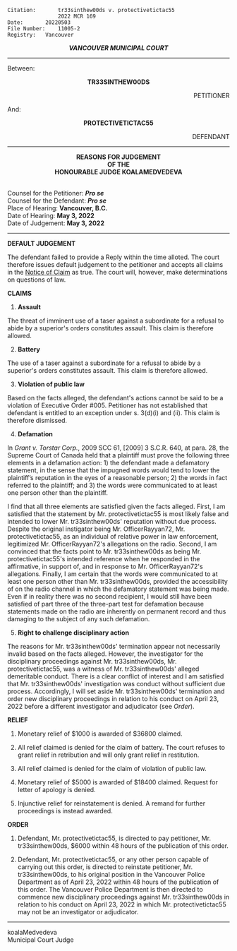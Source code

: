 	Citation:       tr33sinthew00ds v. protectivetictac55
                	2022 MCR 169
	Date:		20220503
	File Number:	11005-2
	Registry:	Vancouver

<p align="center"><b><i>
				VANCOUVER MUNICIPAL COURT
</b></i>

---

Between:
<p align="center"><b>		TR33SINTHEW00DS			</b>
<p align="right">		PETITIONER
<p>				And:
<p align="center"><b>		PROTECTIVETICTAC55			</b>
<p align="right">		DEFENDANT
  
---
	
<p align="center"><b>		
				REASONS FOR JUDGEMENT
<br>				OF THE
<br>				HONOURABLE JUDGE KOALAMEDVEDEVA

</b>

<br>				Counsel for the Petitioner: ***Pro se***
<br>				Counsel for the Defendant: ***Pro se***
<br>				Place of Hearing: **Vancouver, B.C.**
<br>				Date of Hearing: **May 3, 2022**
<br>				Date of Judgement: **May 3, 2022**

---

**DEFAULT JUDGEMENT**
  
  The defendant failed to provide a Reply within the time alloted. The court therefore issues default judgement to the petitioner and accepts all claims in the [Notice of Claim](https://github.com/koala4lif/Vancouver-Municipal-Court/blob/main/Court%20Record/2022%20MCR%20169%20(11005-1).pdf) as true. The court will, however, make determinations on questions of law.
  
**CLAIMS**
  
  1. **Assault**
  
  The threat of imminent use of a taser against a subordinate for a refusal to abide by a superior's orders constitutes assault. This claim is therefore allowed.
  
  2. **Battery**
  
  The use of a taser against a subordinate for a refusal to abide by a superior's orders constitutes assault. This claim is therefore allowed.
  
  3. **Violation of public law**
  
  Based on the facts alleged, the defendant's actions cannot be said to be a violation of Executive Order #005. Petitioner has not established that defendant is entitled to an exception under s. 3(d)(i) and (ii). This claim is therefore dismissed.
  
  4. **Defamation**
  
  In *Grant v. Torstar Corp.*, 2009 SCC 61, [2009] 3 S.C.R. 640, at para. 28, the Supreme Court of Canada held that a plaintiff must prove the following three elements in a defamation action: 1) the defendant made a defamatory statement, in the sense that the impugned words would tend to lower the plaintiff’s reputation in the eyes of a reasonable person; 2) the words in fact referred to the plaintiff; and 3) the words were communicated to at least one person other than the plaintiff.
  
  I find that all three elements are satisfied given the facts alleged. First, I am satisfied that the statement by Mr. protectivetictac55 is most likely false and intended to lower Mr. tr33sinthew00ds' reputation without due process.  Despite the original instigator being Mr. OfficerRayyan72, Mr. protectivetictac55, as an individual of relative power in law enforcement, legitimized Mr. OfficerRayyan72's allegations on the radio. Second, I am convinced that the facts point to Mr. tr33sinthew00ds as being Mr. protectivetictac55's intended reference when he responded in the affirmative, in support of, and in response to Mr. OfficerRayyan72's allegations. Finally, I am certain that the words were communicated to at least one person other than Mr. tr33sinthew00ds, provided the accessibility of on the radio channel in which the defamatory statement was being made. Even if in reality there was no second recipient, I would still have been satisfied of part three of the three-part test for defamation because statements made on the radio are inherently on permanent record and thus damaging to the subject of any such defamation.
  
  5. **Right to challenge disciplinary action**
  
  The reasons for Mr. tr33sinthew00ds' termination appear not necessarily invalid based on the facts alleged. However, the investigator for the disciplinary proceedings against Mr. tr33sinthew00ds, Mr. protectivetictac55, was a witness of Mr. tr33sinthew00ds' alleged demeritable conduct. There is a clear conflict of interest and I am satisfied that Mr. tr33sinthew00ds' investigation was conduct without sufficient due process. Accordingly, I will set aside Mr. tr33sinthew00ds' termination and order new disciplinary proceedings in relation to his conduct on April 23, 2022 before a different investigator and adjudicator (see *Order*).
  
**RELIEF**
  
  1. Monetary relief of $1000 is awarded of $36800 claimed. 
  
  2. All relief claimed is denied for the claim of battery. The court refuses to grant relief in retribution and will only grant relief in restitution.
  
  3. All relief claimed is denied for the claim of violation of public law.

  4. Monetary relief of $5000 is awarded of $18400 claimed. Request for letter of apology is denied.
  
  5. Injunctive relief for reinstatement is denied. A remand for further proceedings is instead awarded.
  
**ORDER**
  
  1. Defendant, Mr. protectivetictac55, is directed to pay petitioner, Mr. tr33sinthew00ds, $6000 within 48 hours of the publication of this order. 
  
  2. Defendant, Mr. protectivetictac55, or any other person capable of carrying out this order, is directed to reinstate petitioner, Mr. tr33sinthew00ds, to his original position in the Vancouver Police Department as of April 23, 2022 within 48 hours of the publication of this order.  The Vancouver Police Department is then directed to commence new disciplinary proceedings against Mr. tr33sinthew00ds in relation to his conduct on April 23, 2022 in which Mr. protectivetictac55 may not be an investigator or adjudicator.
  
---

koalaMedvedeva <br>	
Municipal Court Judge
